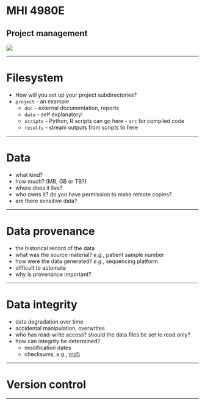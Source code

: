 # MHI 4980E
## Project management
![](https://imgs.xkcd.com/comics/estimating_time.png)

---

# Filesystem

* How will you set up your project subdirectories?
* `project` - an example
  * `doc` - external documentation, reports
  * `data` - self explanatory!
  * `scripts` - Python, R scripts can go here - `src` for compiled code
  * `results` - stream outputs from scripts to here

---

# Data

* what kind?
* how much? (MB, GB or TB?)
* where does it live?
* who owns it? do you have permission to make remote copies?
* are there sensitive data?

---

# Data provenance

* the historical record of the data
* what was the source material? *e.g.*, patient sample number
* how were the data generated? *e.g.*, sequencing platform
* difficult to automate
* why is provenance important?

---

# Data integrity

* data degradation over time
* accidental manipulation, overwrites
* who has read-write access?  should the data files be set to read only?
* how can integrity be determined?
  * modification dates
  * checksums, *e.g.*, [md5](https://en.wikipedia.org/wiki/MD5)

---

# Version control

---
